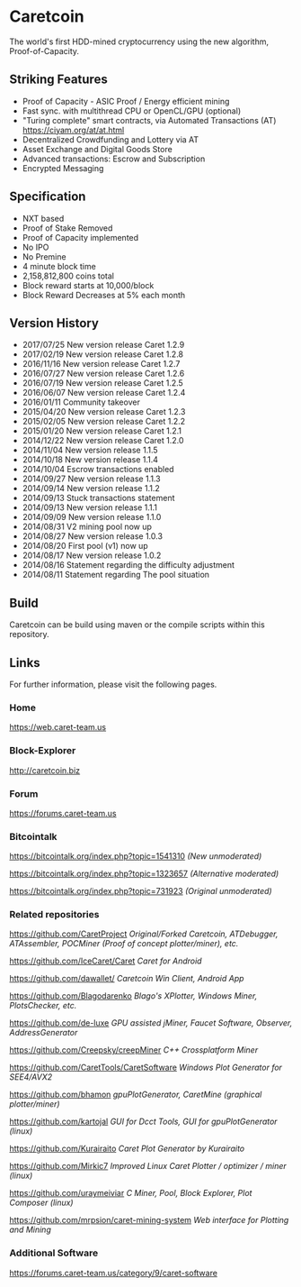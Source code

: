 # Caretcoin

The world's first HDD-mined cryptocurrency using the new algorithm, Proof-of-Capacity.

## Striking Features

- Proof of Capacity - ASIC Proof / Energy efficient mining
- Fast sync. with multithread CPU or OpenCL/GPU (optional)
- "Turing complete" smart contracts, via Automated Transactions (AT) https://ciyam.org/at/at.html
- Decentralized Crowdfunding and Lottery via AT
- Asset Exchange and Digital Goods Store
- Advanced transactions: Escrow and Subscription
- Encrypted Messaging

## Specification

- NXT based
- Proof of Stake Removed
- Proof of Capacity implemented
- No IPO
- No Premine
- 4 minute block time
- 2,158,812,800 coins total
- Block reward starts at 10,000/block
- Block Reward Decreases at 5% each month

## Version History

- 2017/07/25 New version release Caret 1.2.9
- 2017/02/19 New version release Caret 1.2.8
- 2016/11/16 New version release Caret 1.2.7
- 2016/07/27 New version release Caret 1.2.6
- 2016/07/19 New version release Caret 1.2.5
- 2016/06/07 New version release Caret 1.2.4            
- 2016/01/11 Community takeover
- 2015/04/20 New version release Caret 1.2.3
- 2015/02/05 New version release Caret 1.2.2
- 2015/01/20 New version release Caret 1.2.1
- 2014/12/22 New version release Caret 1.2.0
- 2014/11/04 New version release 1.1.5
- 2014/10/18 New version release 1.1.4
- 2014/10/04 Escrow transactions enabled
- 2014/09/27 New version release 1.1.3
- 2014/09/14 New version release 1.1.2
- 2014/09/13 Stuck transactions statement
- 2014/09/13 New version release 1.1.1
- 2014/09/09 New version release 1.1.0
- 2014/08/31 V2 mining pool now up
- 2014/08/27 New version release 1.0.3
- 2014/08/20 First pool (v1) now up
- 2014/08/17 New version release 1.0.2
- 2014/08/16 Statement regarding the difficulty adjustment
- 2014/08/11 Statement regarding The pool situation

## Build

Caretcoin can be build using maven or the compile scripts within this repository.

## Links

For further information, please visit the following pages.

### Home
https://web.caret-team.us

### Block-Explorer
http://caretcoin.biz

### Forum
https://forums.caret-team.us

### Bitcointalk
https://bitcointalk.org/index.php?topic=1541310 *(New unmoderated)*

https://bitcointalk.org/index.php?topic=1323657 *(Alternative moderated)*

https://bitcointalk.org/index.php?topic=731923 *(Original unmoderated)*

### Related repositories
https://github.com/CaretProject *Original/Forked Caretcoin, ATDebugger, ATAssembler, POCMiner (Proof of concept plotter/miner), etc.*

https://github.com/IceCaret/Caret *Caret for Android*

https://github.com/dawallet/ *Caretcoin Win Client, Android App*

https://github.com/Blagodarenko  *Blago's XPlotter, Windows Miner, PlotsChecker, etc.*

https://github.com/de-luxe *GPU assisted jMiner, Faucet Software, Observer, AddressGenerator*

https://github.com/Creepsky/creepMiner *C++ Crossplatform Miner*

https://github.com/CaretTools/CaretSoftware *Windows Plot Generator for SEE4/AVX2*

https://github.com/bhamon *gpuPlotGenerator, CaretMine (graphical plotter/miner)*

https://github.com/kartojal *GUI for Dcct Tools, GUI for gpuPlotGenerator (linux)*

https://github.com/Kurairaito *Caret Plot Generator by Kurairaito*

https://github.com/Mirkic7 *Improved Linux Caret Plotter / optimizer / miner (linux)*

https://github.com/uraymeiviar *C Miner, Pool, Block Explorer, Plot Composer (linux)*

https://github.com/mrpsion/caret-mining-system *Web interface for Plotting and Mining*

### Additional Software
https://forums.caret-team.us/category/9/caret-software
